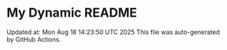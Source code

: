 # My Dynamic README
Updated at: Mon Aug 18 14:23:50 UTC 2025
This file was auto-generated by GitHub Actions.
